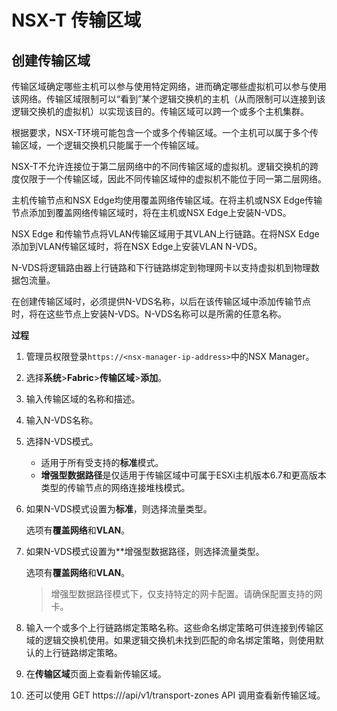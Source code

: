 # NSX-T 传输区域

##  创建传输区域

传输区域确定哪些主机可以参与使用特定网络，进而确定哪些虚拟机可以参与使用该网络。传输区域限制可以“看到”某个逻辑交换机的主机（从而限制可以连接到该逻辑交换机的虚拟机）以实现该目的。传输区域可以跨一个或多个主机集群。

根据要求，NSX-T环境可能包含一个或多个传输区域。一个主机可以属于多个传输区域，一个逻辑交换机只能属于一个传输区域。

NSX-T不允许连接位于第二层网络中的不同传输区域的虚拟机。逻辑交换机的跨度仅限于一个传输区域，因此不同传输区域仲的虚拟机不能位于同一第二层网络。

主机传输节点和NSX Edge均使用覆盖网络传输区域。在将主机或NSX Edge传输节点添加到覆盖网络传输区域时，将在主机或NSX Edge上安装N-VDS。

NSX Edge 和传输节点将VLAN传输区域用于其VLAN上行链路。在将NSX Edge添加到VLAN传输区域时，将在NSX Edge上安装VLAN N-VDS。

N-VDS将逻辑路由器上行链路和下行链路绑定到物理网卡以支持虚拟机到物理数据包流量。

在创建传输区域时，必须提供N-VDS名称，以后在该传输区域中添加传输节点时，将在这些节点上安装N-VDS。N-VDS名称可以是所需的任意名称。

**过程**

1. 管理员权限登录`https://<nsx-manager-ip-address>`中的NSX Manager。

2. 选择**系统**>**Fabric**>**传输区域**>**添加**。

3. 输入传输区域的名称和描述。

4. 输入N-VDS名称。

5. 选择N-VDS模式。

   - 适用于所有受支持的**标准**模式。
   - **增强型数据路径**是仅适用于传输区域中可属于ESXi主机版本6.7和更高版本类型的传输节点的网络连接堆栈模式。

6. 如果N-VDS模式设置为**标准**，则选择流量类型。

   选项有**覆盖网络**和**VLAN**。

7. 如果N-VDS模式设置为**增强型数据路径，则选择流量类型。

   选项有**覆盖网络**和**VLAN**。

   > 增强型数据路径模式下，仅支持特定的网卡配置。请确保配置支持的网卡。

8. 输入一个或多个上行链路绑定策略名称。这些命名绑定策略可供连接到传输区域的逻辑交换机使用。如果逻辑交换机未找到匹配的命名绑定策略，则使用默认的上行链路绑定策略。

9. 在**传输区域**页面上查看新传输区域。

10. 还可以使用 GET https://<nsx-mgr>/api/v1/transport-zones API 调用查看新传输区域。


